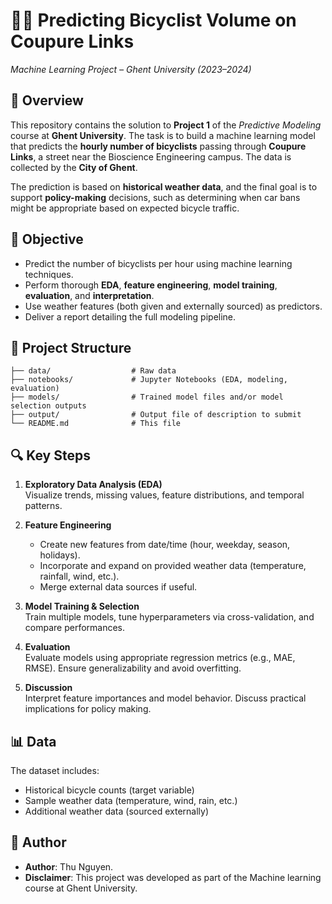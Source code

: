 # 🚴‍♂️ Predicting Bicyclist Volume on Coupure Links  
*Machine Learning Project – Ghent University (2023–2024)*

## 🧠 Overview

This repository contains the solution to **Project 1** of the *Predictive Modeling* course at **Ghent University**. The task is to build a machine learning model that predicts the **hourly number of bicyclists** passing through **Coupure Links**, a street near the Bioscience Engineering campus. The data is collected by the **City of Ghent**.

The prediction is based on **historical weather data**, and the final goal is to support **policy-making** decisions, such as determining when car bans might be appropriate based on expected bicycle traffic.

## 🎯 Objective

- Predict the number of bicyclists per hour using machine learning techniques.
- Perform thorough **EDA**, **feature engineering**, **model training**, **evaluation**, and **interpretation**.
- Use weather features (both given and externally sourced) as predictors.
- Deliver a report detailing the full modeling pipeline.

## 📂 Project Structure
```
├── data/                  # Raw data
├── notebooks/             # Jupyter Notebooks (EDA, modeling, evaluation)
├── models/                # Trained model files and/or model selection outputs
├── output/                # Output file of description to submit
└── README.md              # This file
```

## 🔍 Key Steps

1. **Exploratory Data Analysis (EDA)**  
   Visualize trends, missing values, feature distributions, and temporal patterns.

2. **Feature Engineering**  
   - Create new features from date/time (hour, weekday, season, holidays).
   - Incorporate and expand on provided weather data (temperature, rainfall, wind, etc.).
   - Merge external data sources if useful.

3. **Model Training & Selection**  
   Train multiple models, tune hyperparameters via cross-validation, and compare performances.

4. **Evaluation**  
   Evaluate models using appropriate regression metrics (e.g., MAE, RMSE). Ensure generalizability and avoid overfitting.

5. **Discussion**  
   Interpret feature importances and model behavior. Discuss practical implications for policy making.

## 📊 Data

The dataset includes:

- Historical bicycle counts (target variable)
- Sample weather data (temperature, wind, rain, etc.)
- Additional weather data (sourced externally)


## 📝 Author
- **Author**: Thu Nguyen.
- **Disclaimer**: This project was developed as part of the Machine learning course at Ghent University.




